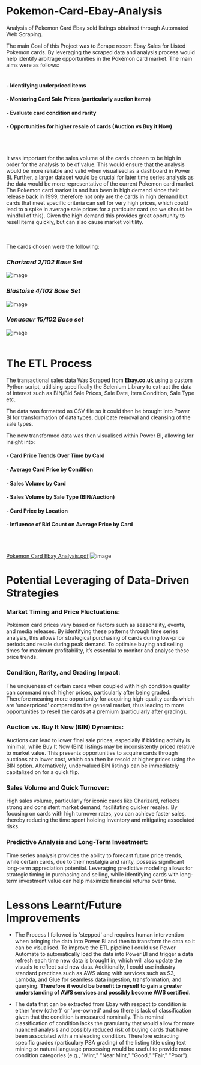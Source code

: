 # Pokemon-Card-Ebay-Analysis
Analysis of Pokemon Card Ebay sold listings obtained through Automated Web Scraping. 

The main Goal of this Project was to Scrape recent Ebay Sales for Listed Pokemon cards. By leveraging the scraped data and analysis process would help identify arbitrage opportunities in the Pokémon card market. The main aims were as follows:
<br></br>
#### - Identifying underpriced items 
#### - Montoring Card Sale Prices (particularly auction items)
#### - Evaluate card condition and rarity
#### - Opportunities for higher resale of cards (Auction vs Buy it Now)
<br></br>

It was important for the sales volume of the cards chosen to be high in order for the analysis to be of value.  This would ensure that the analysis would be more reliable and valid when visualised as a dashboard in Power Bi. Further, a larger dataset would be crucial for later time series analysis as the data would be more representative of the current Pokemon card market. The Pokemon card market is and has been in high demand since their release back in 1999, therefore not only are the cards in high demand but cards that meet specific criteria can sell for very high prices, which could lead to a spike in average sale prices for a particular card (so we should be mindful of this). Given the high demand this provides great oportunity to resell items quickly, but can also cause market volitility.

<br></br>
The cards chosen were the following: 
### ***Charizard 2/102 Base Set***
![image](https://github.com/user-attachments/assets/233bbe53-0ef1-48ab-bfed-f9ac46c71821)

### ***Blastoise 4/102 Base Set***
![image](https://github.com/user-attachments/assets/3391ebd4-5d6c-4f38-9bfd-a46b577eacb0)

### ***Venusaur 15/102 Base set***
![image](https://github.com/user-attachments/assets/3806d4cb-8654-4a18-b6c7-2d34aa9cbf60)
<br></br>

# The ETL Process
The transactional sales data Was Scraped from <b>Ebay.co.uk</b> using a custom Python script, utitlising specifically the Selenium Library to extract the data of interest such as BIN/Bid Sale Prices, Sale Date, Item Condition, Sale Type etc. 

The data was formatted as CSV file so it could then be brought into Power BI for transformation of data types, duplicate removal and cleansing of the sale types. 

The now transformed data was then visualised within Power BI, allowing for insight into:
#### - Card Price Trends Over Time by Card
#### - Average Card Price by Condition 
#### - Sales Volume by Card
#### - Sales Volume by Sale Type (BIN/Auction)
#### - Card Price by Location
#### - Influence of Bid Count on Average Price by Card

<br></br>

[Pokemon Card Ebay Analysis.pdf](https://github.com/user-attachments/files/16195697/Pokemon.Card.Ebay.Analysis.pdf)
![image](https://github.com/user-attachments/assets/b6b5a60d-8127-4ba0-b716-d76d65cf33b5)

# Potential Leveraging of Data-Driven Strategies

### Market Timing and Price Fluctuations:
Pokémon card prices vary based on factors such as seasonality, events, and media releases. By identifying these patterns through time series analysis, this allows for strategical purchasing of cards during low-price periods and resale during peak demand. To optimise buying and selling times for maximum profitability, it’s essential to monitor and analyse these price trends.

### Condition, Rarity, and Grading Impact:
The unqiueness of certain cards when coupled with high condition quality can command much higher prices, particularly after being graded. Therefore meaning more opportunity for acquiring high-quality cards which are 'underpriced' compared to the general market, thus leading to more opportunities to resell the cards at a premium (particularly after grading).

### Auction vs. Buy It Now (BIN) Dynamics:
Auctions can lead to lower final sale prices, especially if bidding activity is minimal, while Buy It Now (BIN) listings may be inconsistently priced relative to market value. This presents opportunities to acquire cards through auctions at a lower cost, which can then be resold at higher prices using the BIN option. Alternatively, undervalued BIN listings can be immediately capitalized on for a quick flip.

### Sales Volume and Quick Turnover:
High sales volume, particularly for iconic cards like Charizard, reflects strong and consistent market demand, facilitating quicker resales. By focusing on cards with high turnover rates, you can achieve faster sales, thereby reducing the time spent holding inventory and mitigating associated risks.

### Predictive Analysis and Long-Term Investment:
Time series analysis provides the ability to forecast future price trends, while certain cards, due to their nostalgia and rarity, possess significant long-term appreciation potential. Leveraging predictive modeling allows for strategic timing in purchasing and selling, while identifying cards with long-term investment value can help maximize financial returns over time.

# Lessons Learnt/Future Improvements
- The Process I followed is 'stepped' and requires human intervention when bringing the data into Power BI and then to transform the data so it can be visualised. To improve the ETL pipeline I could use Power Automate to automatically load the data into Power BI and trigger a data refresh each time new data is brought in, which will also update the visuals to reflect said new data. Additionally, I could use industry standard practices such as AWS along with services such as S3, Lambda, and Glue for seamless data ingestion, transformation, and querying. <b> 
Therefore it would be benefit to myself to gain a greater understanding of AWS services and possibly become AWS certified.</b>

- The data that can be extracted from Ebay with respect to condition is either 'new (other)' or 'pre-owned' and so there is lack of classification given that the condition is measured nominally. This nominal classification of condition lacks the granularity that would allow for more nuanced analysis and possibly reduced risk of buying cards that have been associated with a misleading condition. Therefore extracting specific grades (particulary PSA grading) of the listing title using text mining or natural language processing would be useful to provide more condition categories (e.g., "Mint," "Near Mint," "Good," "Fair," "Poor").

